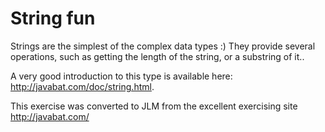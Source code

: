
# String fun #

Strings are the simplest of the complex data types :) They provide
several operations, such as getting the length of the string, or a
substring of it..

A very good introduction to this type is available here:
http://javabat.com/doc/string.html.

This exercise was converted to JLM from the excellent exercising site http://javabat.com/

